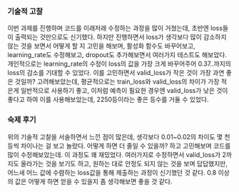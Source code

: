 ### 기술적 고찰
이번 과제를 진행하며 코드를 이래저래 수정하는 과정을 많이 거쳤는데, 초반엔 loss들이 출력되는 것만으로도 신기했다.
하지만 진행하면서 loss가 생각보다 많이 감소하지 않는 것을 보면서 어떻게 할 지 고민을 해보며, 활성화 함수도 바꾸어보고,
learning_rate도 수정해보고, dropout도 추가해보면서 여러가지 테스트도 해보았다. 개인적으로는 learning_rate의 수정이
loss의 값을 가장 크게 바꾸어주어 0.37..까지의 loss의 감소를 기대할 수 있었다. 이를 고민하면서 valid_loss가 작은 것이
가장 과연 좋은 것일까? 고려해보았는데, 평균적으로는 train_loss와 valid_loss의 차이가 가장 적은게 일반적으로 사용하기 좋고,
이처럼 예측이 필요한 경우엔 valid_loss가 낮은 것이 좋다고 하여 이를 사용해보았는데, 2250등이라는 좋은 등수를 거둘 수 있었다.

### 숙제 후기
위의 기술적 고찰을 서술하면서 느낀 점이 많은데, 생각보다 0.01~0.02의 차이도 몇 천등씩 차이나는 걸 보고 놀랐다.
어떻게 하면 더 줄일 수 있을까? 하고 고민해보며 코드를 많이 수정해보았는데. 이 과정도 꽤 재밌었다.
여러가지로 수정하면서 valid_loss가 2까지도 올라가는 것을 보기도 하고, 원하는 대로 안정도 되지 않는 것을 보며
답답했지만, 어느새 어느 값에 수렴하는 loss값을 통해 제출하는 과정이 신기했던 것 같다. 0.8 이상의 값은 어떻게 하면
얻을 수 있을지 좀 생각해보면 좋을 것 같다.
